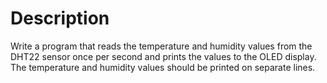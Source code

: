 # Description

Write a program that reads the temperature and humidity values from the DHT22 sensor once per second and
prints the values to the OLED display. The temperature and humidity values should be printed on separate lines.
